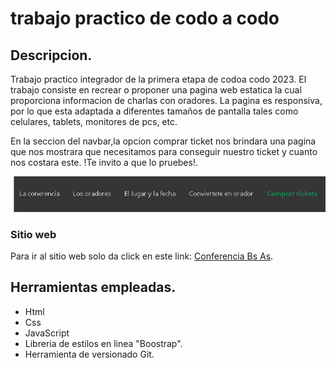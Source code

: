 # trabajo practico de codo a codo

## Descripcion. 
Trabajo practico integrador de la primera etapa de codoa codo 2023.
El trabajo consiste en recrear o proponer una pagina web estatica la cual proporciona informacion de charlas con oradores.
La pagina es responsiva, por lo que esta adaptada a diferentes tamaños de pantalla tales como celulares, tablets, monitores de pcs, etc.

En la seccion del navbar,la opcion comprar ticket nos brindara una pagina que nos mostrara que necesitamos para conseguir nuestro ticket y cuanto nos costara este. !Te invito a que lo pruebes!.

![navbar image](./assets/img/nav.png "navbar del sitio")
### Sitio web
Para ir al sitio web solo da click en este link: [Conferencia Bs As](https://villalbalucas.github.io/tp-front-cac/).

## Herramientas empleadas.
  - Html 
  - Css
  - JavaScript
  - Libreria de estilos en linea "Boostrap".
  - Herramienta de versionado Git.



